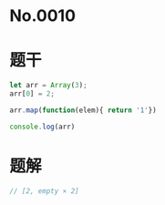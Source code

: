 # No.0010

# 题干

```js
let arr = Array(3);
arr[0] = 2;

arr.map(function(elem){ return '1'})

console.log(arr)
```

# 题解

```js
// [2, empty × 2]
```